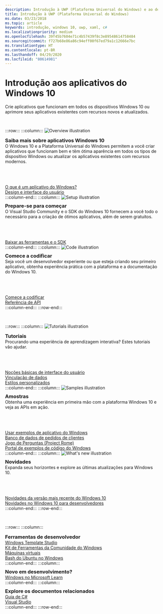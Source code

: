 ```yaml
---
description: Introdução à UWP (Plataforma Universal do Windows) e ao desenvolvimento de aplicativos para Windows 10.
title: Introdução à UWP (Plataforma Universal do Windows)
ms.date: 03/23/2018
ms.topic: article
keywords: introdução, windows 10, uwp, xaml, c#
ms.localizationpriority: medium
ms.openlocfilehash: 39f45b7604e71c4b57439f8c3e89548614758484
ms.sourcegitcommit: f727b68e86a86c94eff00f67ed79a1c12666e7bc
ms.translationtype: HT
ms.contentlocale: pt-BR
ms.lasthandoff: 04/29/2020
ms.locfileid: "80614981"
---
```

# <a name="get-started-with-windows-10-apps"></a>Introdução aos aplicativos do Windows 10

Crie aplicativos que funcionam em todos os dispositivos Windows 10 ou aprimore seus aplicativos existentes com recursos novos e atualizados.

<br/>

:::row:::
    :::column:::
        <img src="https://docs.microsoft.com/media/illustrations/biztalk-developer-documentation-1.svg" alt="Overview illustration" />
        <h3 style="margin-top: 10px; margin-bottom: 0px">Saiba mais sobre aplicativos Windows 10</h3>
        <p style="margin-top: 0px; margin-bottom: 50px">O Windows 10 e a Plataforma Universal do Windows permitem a você criar aplicativos que funcionam bem e têm ótima aparência em todos os tipos de dispositivo Windows ou atualizar os aplicativos existentes com recursos modernos.</p>
        <br>
        <a href="//docs.microsoft.com/windows/uwp/get-started/universal-application-platform-guide">O que é um aplicativo do Windows?</a><br/>
        <a href="//developer.microsoft.com/windows/apps/design">Design e interface do usuário</a><br/>
    :::column-end:::
    :::column:::
        <img src="https://docs.microsoft.com/media/illustrations/biztalk-host-integration-install-configure.svg" alt="Setup illustration" />
        <h3 style="margin-top: 10px; margin-bottom: 0px">Prepare-se para começar</h3>
        <p style="margin-top: 0px; margin-bottom: 50px">O Visual Studio Community e o SDK do Windows 10 fornecem a você todo o necessário para a criação de ótimos aplicativos, além de serem gratuitos.</p>
        <br>
        <a href="//docs.microsoft.com/windows/uwp/get-started/get-set-up">Baixar as ferramentas e o SDK</a><br/>
    :::column-end:::
    :::column:::
        <img src="https://docs.microsoft.com/media/illustrations/team-services-dev-ops-test.svg" alt="Code illustration" />
        <h3 style="margin-top: 10px; margin-bottom: 0px">Comece a codificar</h3>
        <p style="margin-top: 0px; margin-bottom: 50px">Seja você um desenvolvedor experiente ou que esteja criando seu primeiro aplicativo, obtenha experiência prática com a plataforma e a documentação do Windows 10.</p>
        <br>
        <a href="//docs.microsoft.com/windows/uwp/get-started/create-uwp-apps">Comece a codificar</a><br/>
        <a href="//docs.microsoft.com/uwp/">Referência de API</a><br/>
    :::column-end:::
:::row-end:::

<br/>

:::row:::
    :::column:::
        <img src="https://docs.microsoft.com/media/illustrations/biztalk-get-started-get-started.svg" alt="Tutorials illustration" />
        <h3 style="margin-top: 10px; margin-bottom: 0px">Tutoriais</h3>
        <p style="margin-top: 0px; margin-bottom: 50px">Procurando uma experiência de aprendizagem interativa? Estes tutoriais vão ajudar.</p>
        <br>
        <a href="//docs.microsoft.com/windows/uwp/design/basics/xaml-basics-ui">Noções básicas de interface do usuário</a><br/>
        <a href="//docs.microsoft.com/windows/uwp/data-binding/xaml-basics-data-binding">Vinculação de dados</a><br/>
        <a href="//docs.microsoft.com/windows/uwp/design/basics/xaml-basics-style">Estilos personalizados</a><br/>
    :::column-end:::
    :::column:::
        <img src="https://docs.microsoft.com/media/illustrations/biztalk-get-started-scenarios.svg" alt="Samples illustration" />
        <h3 style="margin-top: 10px; margin-bottom: 0px">Amostras</h3>
        <p style="margin-top: 0px; margin-bottom: 50px">Obtenha uma experiência em primeira mão com a plataforma Windows 10 e veja as APIs em ação.</p>
        <br>
        <a href="//docs.microsoft.com/windows/uwp/get-started/get-uwp-app-samples">Usar exemplos de aplicativo do Windows</a><br/>
        <a href="//github.com/Microsoft/Windows-appsample-customers-orders-database">Banco de dados de pedidos de clientes</a><br/>
        <a href="//github.com/Microsoft/Windows-appsample-remote-system-sessions">Jogo de Perguntas (Project Rome)</a><br/>
        <a href="//developer.microsoft.com/windows/samples">Portal de exemplos de código do Windows</a><br/>
    :::column-end:::
    :::column:::
        <img src="https://docs.microsoft.com/media/illustrations/ms365enterprise-partner-news-2.svg" alt="What's new illustration" />
        <h3 style="margin-top: 10px; margin-bottom: 0px">Novidades</h3>
        <p style="margin-top: 0px; margin-bottom: 50px">Expanda seus horizontes e explore as últimas atualizações para Windows 10.</p>
        <br>
        <a href="//developer.microsoft.com/windows/windows-10-for-developers">Novidades da versão mais recente do Windows 10</a><br/>
        <a href="//docs.microsoft.com/windows/uwp/whats-new/windows-10-version-latest">Novidades no Windows 10 para desenvolvedores</a><br/>
    :::column-end:::
:::row-end:::

<br/>

:::row:::
    :::column:::
        <h3 style="margin-top: 10px; margin-bottom: 0px">Ferramentas de desenvolvedor</h3>
        <a href="https://github.com/Microsoft/WindowsTemplateStudio/">Windows Template Studio</a><br/>
        <a href="//docs.microsoft.com/windows/uwpcommunitytoolkit/">Kit de Ferramentas da Comunidade do Windows</a><br/>
        <a href="//developer.microsoft.com/windows/downloads/virtual-machines">Máquinas virtuais</a><br/>
        <a href="//docs.microsoft.com/windows/wsl/about">Bash do Ubuntu no Windows</a><br/>
    :::column-end:::
    :::column:::
        <h3 style="margin-top: 10px; margin-bottom: 0px">Novo em desenvolvimento?</h3>
        <a href="//docs.microsoft.com/learn/browse/?products=windows&resource_type=module">Windows no Microsoft Learn</a><br/>
    :::column-end:::
    :::column:::
        <h3 style="margin-top: 10px; margin-bottom: 0px">Explore os documentos relacionados</h3>
        <a href="//docs.microsoft.com/dotnet/csharp/">Guia de C#</a><br/>
        <a href="//docs.microsoft.com/visualstudio/ide/">Visual Studio</a><br/>
    :::column-end:::
:::row-end:::
